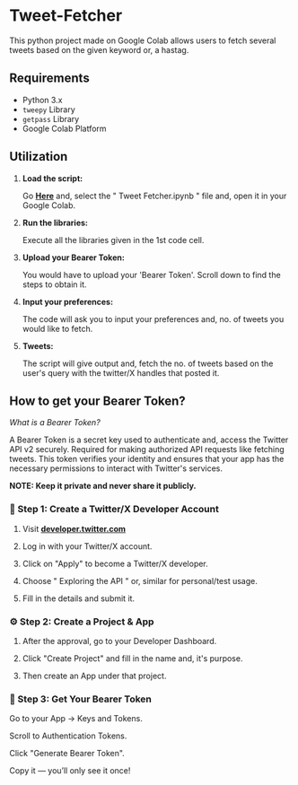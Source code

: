 # Tweet-Fetcher

This python project made on Google Colab allows users to fetch several tweets based on the given keyword or, a hastag. 


## Requirements

- Python 3.x
- `tweepy` Library
- `getpass` Library
- Google Colab Platform


## Utilization 

1. **Load the script:**

   Go **[Here](https://github.com/ShivuXD/Tweet-Fetcher)**  and, select the " Tweet Fetcher.ipynb " file and, open it in your Google Colab.

2. **Run the libraries:**

   Execute all the libraries given in the 1st code cell.

3. **Upload your Bearer Token:**

   You would have to upload your 'Bearer Token'. Scroll down to find the steps to obtain it.

4. **Input your preferences:**

   The code will ask you to input your preferences and, no. of tweets you would like to fetch.

5. **Tweets:**

   The script will give output and, fetch the no. of tweets based on the user's query with the twitter/X handles that posted it.


   
## How to get your Bearer Token?

*What is a Bearer Token?*
  
  A Bearer Token is a secret key used to authenticate and, access the Twitter API v2 securely. Required for making authorized API requests like fetching tweets.
  This token verifies your identity and ensures that your app has the necessary permissions to interact with Twitter's services.

  **NOTE: Keep it private and never share it publicly.**

 ### 🔐 Step 1: Create a Twitter/X Developer Account
   1. Visit **[developer.twitter.com](https://developer.x.com/)**

   2. Log in with your Twitter/X account.

   4. Click on "Apply" to become a Twitter/X developer.

   5. Choose " Exploring the API " or, similar for personal/test usage.

   6. Fill in the details and submit it.


 ### ⚙️ Step 2: Create a Project & App
 
   1. After the approval, go to your Developer Dashboard.

   2. Click "Create Project" and fill in the name and, it's purpose.

   3. Then create an App under that project.


 ### 🔑 Step 3: Get Your Bearer Token
Go to your App → Keys and Tokens.

Scroll to Authentication Tokens.

Click "Generate Bearer Token".

Copy it — you’ll only see it once!
